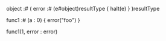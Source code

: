 object :# <resultType>(
	error :# (e#object)resultType {
		halt(e)
	}
)resultType

func1 :# (a : 0) {
	error("foo")
}

func1(1, error : error)